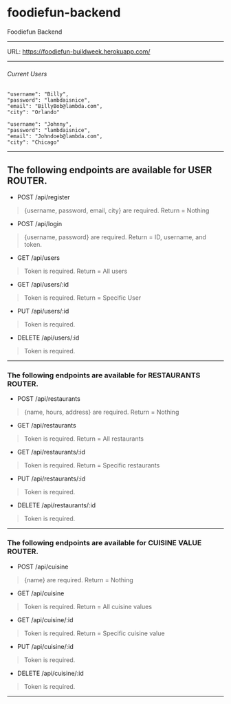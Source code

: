# foodiefun-backend
Foodiefun Backend

***

URL: https://foodiefun-buildweek.herokuapp.com/

***

###### Current Users

	"username": "Billy",
	"password": "lambdaisnice",
	"email": "BillyBob@lambda.com",
	"city": "Orlando"

	"username": "Johnny",
	"password": "lambdaisnice",
	"email": "Johndoeb@lambda.com",
	"city": "Chicago"

***

## The following endpoints are available for **USER ROUTER**.

* POST /api/register 
> {username, password, email, city} are required. 
> Return = Nothing 

* POST /api/login 
> {username, password} are required. 
> Return = ID, username, and token. 

* GET /api/users 
> Token is required. 
> Return = All users

* GET /api/users/:id
> Token is required. 
> Return = Specific User

* PUT /api/users/:id
> Token is required. 

* DELETE /api/users/:id
> Token is required. 

***

### The following endpoints are available for **RESTAURANTS ROUTER**.

* POST /api/restaurants
> {name, hours, address} are required. 
> Return = Nothing 

* GET /api/restaurants
> Token is required. 
> Return = All restaurants

* GET /api/restaurants/:id
> Token is required. 
> Return = Specific restaurants

* PUT /api/restaurants/:id
> Token is required. 

* DELETE /api/restaurants/:id
> Token is required. 

***

### The following endpoints are available for **CUISINE VALUE ROUTER**.

* POST /api/cuisine 
> {name} are required. 
> Return = Nothing 

* GET /api/cuisine 
> Token is required. 
> Return = All cuisine values

* GET /api/cuisine/:id
> Token is required. 
> Return = Specific cuisine value

* PUT /api/cuisine/:id
> Token is required. 

* DELETE /api/cuisine/:id
> Token is required. 

***